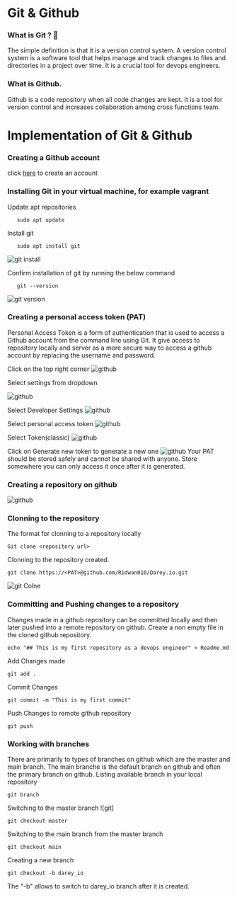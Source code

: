 

# Git & Github 
### What is Git ? 🤔
The simple definition is that it is a version control system. A version control system is a software tool that helps manage and track changes to files and directories in a project over time. It is a crucial tool for devops engineers.
### What is Github.
 Github is a code repository when all code changes are kept. It is a tool for version control and increases collaboration among cross functions team.

# Implementation of Git & Github
### Creating a Github account
click [here](https://github.com) to create an account 
### Installing Git in your virtual machine, for example vagrant
Update apt repositories 

       sudo apt update 
Install git 
      
       sudo apt install git 

![git install](images/giinsta.png)

Confirm installation of git by running the below command

       git --version 
![git version](images/gitversion.png)

### Creating a personal access token (PAT)
Personal Access Token is a form of authentication that is used to access a Github account from the command line using Git. It give access to repository locally and server as a more secure way to access a github account by replacing the username and password.

Click on the top right corner
![github](images/Screenshot_20230914-072043_Chrome.jpg)

Select settings from dropdown


![github](images/Screenshot_20230914-072541_Chrome.jpg)

Select Developer Settings
![github](images/Screenshot_20230914-072602_Chrome.jpg)

Select personal access token 
![github](images/Screenshot_20230914-072614_Chrome.jpg)

Select Token(classic)
![github](images/Screenshot_20230914-072623_Chrome.jpg)

Click on Generate new token to generate a new one
![github](images/Screenshot_20230914-072636_Chrome.jpg)
Your PAT should be stored safely and cannot be shared with anyone. Store somewhere you can only access it once after it is generated.
### Creating a repository on github 
![github](images/Screenshot_20230914-075850_Chrome.jpg)

### Clonning to the repository
The format for clonning to a repository locally 

    Git clone <repository url>

Clonning to the repository created.

    git clone https://<PAT>@github.com/Ridwan010/Darey.io.git

![git Colne](images/gitclone.png)

### Committing and Pushing changes to a repository 
Changes made in a github repository can be committed locally and then later pushed into a remote repository on github.
Create a non empty file in the cloned github repository.

    echo "## This is my first repository as a devops engineer" > Readme.md
Add Changes made 

    git add .

Commit Changes 

    git commit -m "This is my first commit"
Push Changes to remote github repository 

    git push

    
### Working with branches
There are primarily to types of branches on github which are the master and main branch. The main branche is the default branch on github and often the primary branch on github.
Listing available branch in your local repository 

    git branch 
Switching to the master branch
![git]

    git checkout master
Switching to the main branch from the master branch

    git checkout main
Creating a new branch

    git checkout -b darey_io
The "-b" allows to switch to darey_io branch after it is created.

